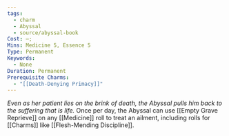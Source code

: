 ```yaml
---
tags:
  - charm
  - Abyssal
  - source/abyssal-book
Cost: —; 
Mins: Medicine 5, Essence 5
Type: Permanent
Keywords:
  - None
Duration: Permanent
Prerequisite Charms:
  - "[[Death-Denying Primacy]]"
---
```

*Even as her patient lies on the brink of death, the Abyssal pulls him back to the suffering that is life.*
Once per day, the Abyssal can use [[Empty Grave Reprieve]] on any [[Medicine]] roll to treat an ailment, including rolls for [[Charms]] like [[Flesh-Mending Discipline]].